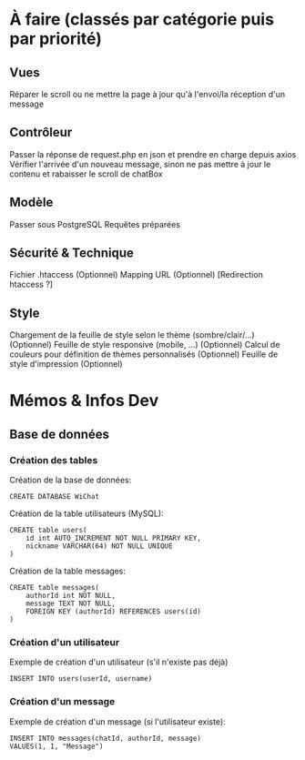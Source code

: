 # À faire (classés par catégorie puis par priorité)

## Vues
Réparer le scroll ou ne mettre la page à jour qu'à l'envoi/la réception d'un message

## Contrôleur

Passer la réponse de request.php en json et prendre en charge depuis axios
Vérifier l'arrivée d'un nouveau message, sinon ne pas mettre à jour le contenu et rabaisser le scroll de chatBox

## Modèle

Passer sous PostgreSQL
Requêtes préparées

## Sécurité & Technique

Fichier .htaccess (Optionnel)
Mapping URL (Optionnel) [Redirection htaccess ?]

## Style

Chargement de la feuille de style selon le thème (sombre/clair/...) (Optionnel)
Feuille de style responsive (mobile, ...) (Optionnel)
Calcul de couleurs pour définition de thèmes personnalisés (Optionnel)
Feuille de style d'impression (Optionnel)

# Mémos & Infos Dev
## Base de données
### Création des tables
Création de la base de données:  
```
CREATE DATABASE WiChat
```
Création de la table utilisateurs (MySQL):  
```
CREATE table users(
	id int AUTO_INCREMENT NOT NULL PRIMARY KEY, 
	nickname VARCHAR(64) NOT NULL UNIQUE
)
```
Création de la table messages:  
```
CREATE table messages(
	authorId int NOT NULL, 
	message TEXT NOT NULL, 
	FOREIGN KEY (authorId) REFERENCES users(id)
)
```
### Création d'un utilisateur
Exemple de création d'un utilisateur (s'il n'existe pas déjà)
```
INSERT INTO users(userId, username)
```

### Création d'un message
Exemple de création d'un message (si l'utilisateur existe): 
```
INSERT INTO messages(chatId, authorId, message)
VALUES(1, 1, "Message")
```
